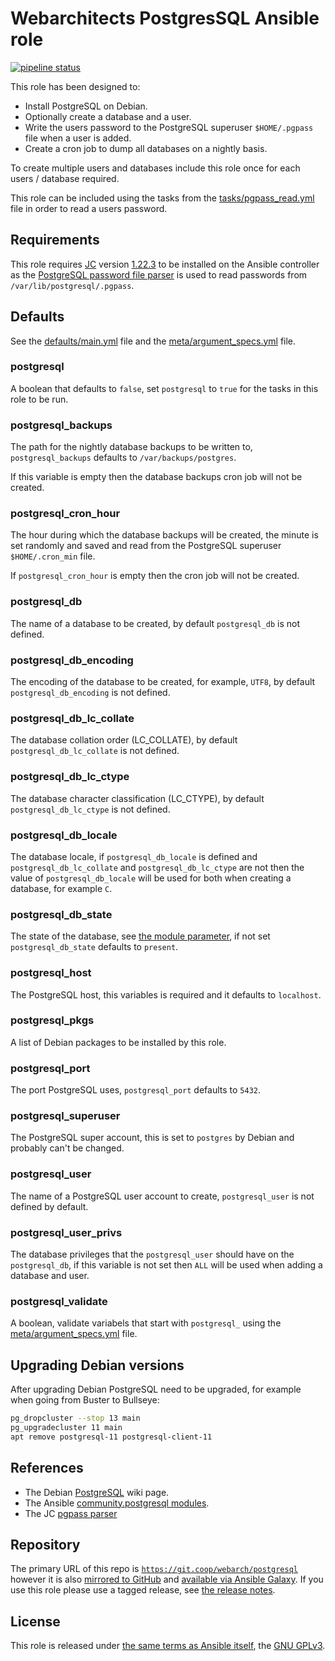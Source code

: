 # Webarchitects PostgresSQL Ansible role

[![pipeline status](https://git.coop/webarch/postgresql/badges/master/pipeline.svg)](https://git.coop/webarch/postgresql/-/commits/master)

This role has been designed to:

* Install PostgreSQL on Debian.
* Optionally create a database and a user.
* Write the users password to the PostgreSQL superuser `$HOME/.pgpass` file when a user is added.
* Create a cron job to dump all databases on a nightly basis.

To create multiple users and databases include this role once for each users / database required.

This role can be included using the tasks from the [tasks/pgpass_read.yml](tasks/pgpass_read.yml) file in order to read a users password.

## Requirements

This role requires [JC](https://github.com/kellyjonbrazil/jc) version [1.22.3](https://github.com/kellyjonbrazil/jc/releases/tag/v1.22.3) to be installed on the Ansible controller as the [PostgreSQL password file parser](https://kellyjonbrazil.github.io/jc/docs/parsers/pgpass) is used to read passwords from `/var/lib/postgresql/.pgpass`.

## Defaults

See the [defaults/main.yml](defaults/main.yml) file and the [meta/argument_specs.yml](meta/argument_specs.yml) file.

### postgresql

A boolean that defaults to `false`, set `postgresql` to `true` for the tasks in this role to be run.

### postgresql_backups

The path for the nightly database backups to be written to, `postgresql_backups` defaults to `/var/backups/postgres`.

If this variable is empty then the database backups cron job will not be created.

### postgresql_cron_hour

The hour during which the database backups will be created, the minute is set randomly and saved and read from the PostgreSQL superuser `$HOME/.cron_min` file.

If `postgresql_cron_hour` is empty then the cron job will not be created.

### postgresql_db

The name of a database to be created, by default `postgresql_db` is not defined.

### postgresql_db_encoding

The encoding of the database to be created, for example, `UTF8`, by default `postgresql_db_encoding` is not defined.

### postgresql_db_lc_collate

The database collation order (LC_COLLATE), by default `postgresql_db_lc_collate` is not defined.

### postgresql_db_lc_ctype

The database character classification (LC_CTYPE), by default `postgresql_db_lc_ctype` is not defined.

### postgresql_db_locale

The database locale, if `postgresql_db_locale` is defined and `postgresql_db_lc_collate` and `postgresql_db_lc_ctype` are not then the value of `postgresql_db_locale` will be used for both when creating a database, for example `C`.

### postgresql_db_state

The state of the database, see [the module parameter](https://docs.ansible.com/ansible/latest/collections/community/postgresql/postgresql_db_module.html#parameter-state), if not set `postgresql_db_state` defaults to `present`.

### postgresql_host

The PostgreSQL host, this variables is required and it defaults to `localhost`.

### postgresql_pkgs

A list of Debian packages to be installed by this role.

### postgresql_port

The port PostgreSQL uses, `postgresql_port` defaults to `5432`.

### postgresql_superuser

The PostgreSQL super account, this is set to `postgres` by Debian and probably can't be changed.

### postgresql_user

The name of a PostgreSQL user account to create, `postgresql_user` is not defined by default.

### postgresql_user_privs

The database privileges that the `postgresql_user` should have on the `postgresql_db`, if this variable is not set then `ALL` will be used when adding a database and user.

### postgresql_validate

A boolean, validate variabels that start with `postgresql_` using the [meta/argument_specs.yml](meta/argument_specs.yml) file.

## Upgrading Debian versions

After upgrading Debian PostgreSQL need to be upgraded, for example when going from Buster to Bullseye:

```bash
pg_dropcluster --stop 13 main
pg_upgradecluster 11 main
apt remove postgresql-11 postgresql-client-11
```

## References

* The Debian [PostgreSQL](https://wiki.debian.org/PostgreSql) wiki page.
* The Ansible [community.postgresql modules](https://docs.ansible.com/ansible/latest/collections/community/postgresql/index.html).
* The JC [pgpass parser](https://kellyjonbrazil.github.io/jc/docs/parsers/pgpass)

## Repository

The primary URL of this repo is [`https://git.coop/webarch/postgresql`](https://git.coop/webarch/postgresql) however it is also [mirrored to GitHub](https://github.com/webarch-coop/ansible-role-postgresql) and [available via Ansible Galaxy](https://galaxy.ansible.com/chriscroome/postgresql).
If you use this role please use a tagged release, see [the release notes](https://git.coop/webarch/postgresql/-/releases).

## License

This role is released under [the same terms as Ansible itself](https://github.com/ansible/ansible/blob/devel/COPYING), the [GNU GPLv3](LICENSE).

